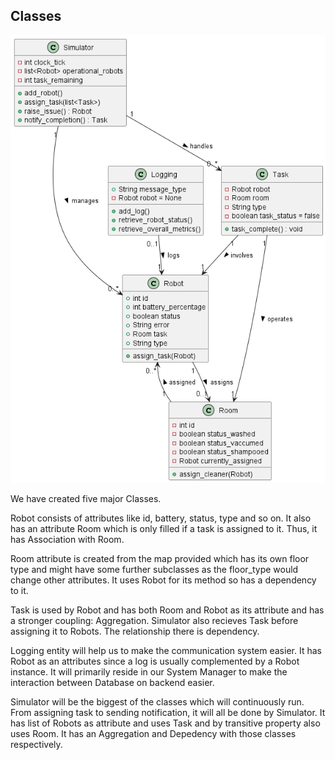## Classes

![Classes](./classes.png)



We have created five major Classes. 

Robot consists of attributes like id, battery, status, type and so on. It also has an attribute Room which is only filled if a task is assigned to it. Thus, it has Association with Room. 

Room attribute is created from the map provided which has its own floor type and might have some further subclasses as the floor_type would change other attributes. It uses Robot for its method so has a dependency to it. 

Task is used by Robot and has both Room and Robot as its attribute and has a stronger coupling: Aggregation. Simulator also recieves Task before assigning it to Robots. The relationship there is dependency. 

Logging entity will help us to make the communication system easier. It has Robot as an attributes since a log is usually complemented by a Robot instance. It will primarily reside in our System Manager to make the interaction between Database on backend easier. 

Simulator will be the biggest of the classes which will continuously run. From assigning task to sending notification, it will all be done by Simulator. It has list of Robots as attribute and uses Task and by transitive property also uses Room. It has an Aggregation and Depedency with those classes respectively. 

